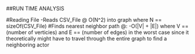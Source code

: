 ##RUN TIME ANALYSIS 

#Reading File
-Reads CSV_File @ O(N^2) into graph where N == sizeOf(CSV_File)
#Finds nearest neighbor path @:
-O(|V| + |E|) where V == (number of verticies) and E == (number of edges) in the worst case since it theoretically might  have to travel through the entire graph to find a neighboring actor